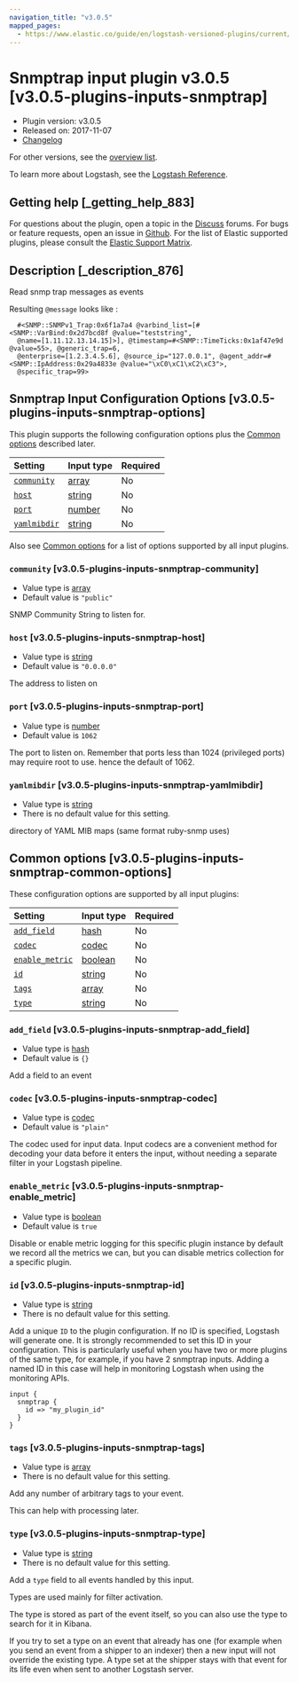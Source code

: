 ```yaml
---
navigation_title: "v3.0.5"
mapped_pages:
  - https://www.elastic.co/guide/en/logstash-versioned-plugins/current/v3.0.5-plugins-inputs-snmptrap.html
---
```


# Snmptrap input plugin v3.0.5 [v3.0.5-plugins-inputs-snmptrap]

* Plugin version: v3.0.5
* Released on: 2017-11-07
* [Changelog](https://github.com/logstash-plugins/logstash-input-snmptrap/blob/v3.0.5/CHANGELOG.md)

For other versions, see the [overview list](input-snmptrap-index.md).

To learn more about Logstash, see the [Logstash Reference](https://www.elastic.co/guide/en/logstash/current/index.html).

## Getting help [_getting_help_883]

For questions about the plugin, open a topic in the [Discuss](http://discuss.elastic.co) forums. For bugs or feature requests, open an issue in [Github](https://github.com/logstash-plugins/logstash-input-snmptrap). For the list of Elastic supported plugins, please consult the [Elastic Support Matrix](https://www.elastic.co/support/matrix#matrix_logstash_plugins).

## Description [_description_876]

Read snmp trap messages as events

Resulting `@message` looks like :

```
  #<SNMP::SNMPv1_Trap:0x6f1a7a4 @varbind_list=[#<SNMP::VarBind:0x2d7bcd8f @value="teststring",
  @name=[1.11.12.13.14.15]>], @timestamp=#<SNMP::TimeTicks:0x1af47e9d @value=55>, @generic_trap=6,
  @enterprise=[1.2.3.4.5.6], @source_ip="127.0.0.1", @agent_addr=#<SNMP::IpAddress:0x29a4833e @value="\xC0\xC1\xC2\xC3">,
  @specific_trap=99>
```

## Snmptrap Input Configuration Options [v3.0.5-plugins-inputs-snmptrap-options]

This plugin supports the following configuration options plus the [Common options](v3-0-5-plugins-inputs-snmptrap.md#v3.0.5-plugins-inputs-snmptrap-common-options) described later.

| Setting | Input type | Required |
| :- | :- | :- |
| [`community`](v3-0-5-plugins-inputs-snmptrap.md#v3.0.5-plugins-inputs-snmptrap-community) | [array](/lsr/value-types.md#array) | No |
| [`host`](v3-0-5-plugins-inputs-snmptrap.md#v3.0.5-plugins-inputs-snmptrap-host) | [string](/lsr/value-types.md#string) | No |
| [`port`](v3-0-5-plugins-inputs-snmptrap.md#v3.0.5-plugins-inputs-snmptrap-port) | [number](/lsr/value-types.md#number) | No |
| [`yamlmibdir`](v3-0-5-plugins-inputs-snmptrap.md#v3.0.5-plugins-inputs-snmptrap-yamlmibdir) | [string](/lsr/value-types.md#string) | No |

Also see [Common options](v3-0-5-plugins-inputs-snmptrap.md#v3.0.5-plugins-inputs-snmptrap-common-options) for a list of options supported by all input plugins.

### `community` [v3.0.5-plugins-inputs-snmptrap-community]

* Value type is [array](/lsr/value-types.md#array)
* Default value is `"public"`

SNMP Community String to listen for.

### `host` [v3.0.5-plugins-inputs-snmptrap-host]

* Value type is [string](/lsr/value-types.md#string)
* Default value is `"0.0.0.0"`

The address to listen on

### `port` [v3.0.5-plugins-inputs-snmptrap-port]

* Value type is [number](/lsr/value-types.md#number)
* Default value is `1062`

The port to listen on. Remember that ports less than 1024 (privileged ports) may require root to use. hence the default of 1062.

### `yamlmibdir` [v3.0.5-plugins-inputs-snmptrap-yamlmibdir]

* Value type is [string](/lsr/value-types.md#string)
* There is no default value for this setting.

directory of YAML MIB maps (same format ruby-snmp uses)

## Common options [v3.0.5-plugins-inputs-snmptrap-common-options]

These configuration options are supported by all input plugins:

| Setting | Input type | Required |
| :- | :- | :- |
| [`add_field`](v3-0-5-plugins-inputs-snmptrap.md#v3.0.5-plugins-inputs-snmptrap-add_field) | [hash](/lsr/value-types.md#hash) | No |
| [`codec`](v3-0-5-plugins-inputs-snmptrap.md#v3.0.5-plugins-inputs-snmptrap-codec) | [codec](/lsr/value-types.md#codec) | No |
| [`enable_metric`](v3-0-5-plugins-inputs-snmptrap.md#v3.0.5-plugins-inputs-snmptrap-enable_metric) | [boolean](/lsr/value-types.md#boolean) | No |
| [`id`](v3-0-5-plugins-inputs-snmptrap.md#v3.0.5-plugins-inputs-snmptrap-id) | [string](/lsr/value-types.md#string) | No |
| [`tags`](v3-0-5-plugins-inputs-snmptrap.md#v3.0.5-plugins-inputs-snmptrap-tags) | [array](/lsr/value-types.md#array) | No |
| [`type`](v3-0-5-plugins-inputs-snmptrap.md#v3.0.5-plugins-inputs-snmptrap-type) | [string](/lsr/value-types.md#string) | No |

### `add_field` [v3.0.5-plugins-inputs-snmptrap-add_field]

* Value type is [hash](/lsr/value-types.md#hash)
* Default value is `{}`

Add a field to an event

### `codec` [v3.0.5-plugins-inputs-snmptrap-codec]

* Value type is [codec](/lsr/value-types.md#codec)
* Default value is `"plain"`

The codec used for input data. Input codecs are a convenient method for decoding your data before it enters the input, without needing a separate filter in your Logstash pipeline.

### `enable_metric` [v3.0.5-plugins-inputs-snmptrap-enable_metric]

* Value type is [boolean](/lsr/value-types.md#boolean)
* Default value is `true`

Disable or enable metric logging for this specific plugin instance by default we record all the metrics we can, but you can disable metrics collection for a specific plugin.

### `id` [v3.0.5-plugins-inputs-snmptrap-id]

* Value type is [string](/lsr/value-types.md#string)
* There is no default value for this setting.

Add a unique `ID` to the plugin configuration. If no ID is specified, Logstash will generate one. It is strongly recommended to set this ID in your configuration. This is particularly useful when you have two or more plugins of the same type, for example, if you have 2 snmptrap inputs. Adding a named ID in this case will help in monitoring Logstash when using the monitoring APIs.

```
input {
  snmptrap {
    id => "my_plugin_id"
  }
}
```

### `tags` [v3.0.5-plugins-inputs-snmptrap-tags]

* Value type is [array](/lsr/value-types.md#array)
* There is no default value for this setting.

Add any number of arbitrary tags to your event.

This can help with processing later.

### `type` [v3.0.5-plugins-inputs-snmptrap-type]

* Value type is [string](/lsr/value-types.md#string)
* There is no default value for this setting.

Add a `type` field to all events handled by this input.

Types are used mainly for filter activation.

The type is stored as part of the event itself, so you can also use the type to search for it in Kibana.

If you try to set a type on an event that already has one (for example when you send an event from a shipper to an indexer) then a new input will not override the existing type. A type set at the shipper stays with that event for its life even when sent to another Logstash server.
